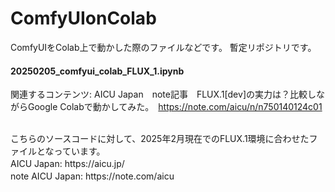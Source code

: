 # ComfyUIonColab

 ComfyUIをColab上で動かした際のファイルなどです。
 暫定リポジトリです。


#### 20250205_comfyui_colab_FLUX_1.ipynb
 関連するコンテンツ: AICU Japan　note記事　FLUX.1[dev]の実力は？比較しながらGoogle Colabで動かしてみた。　https://note.com/aicu/n/n750140124c01

<br>
 こちらのソースコードに対して、2025年2月現在でのFLUX.1環境に合わせたファイルとなっています。　<br>
  AICU Japan: https://aicu.jp/　<br>
  note AICU Japan: https://note.com/aicu 　<br>
